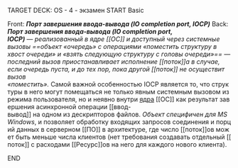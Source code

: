 TARGET DECK: OS - 4 - экзамен
START
Basic

Front: _**Порт завершения ввода-вывода (IO completion port, IOCP)**_
Back: _**Порт завершения ввода-вывода (IO completion port, IOCP)**_ — _реализованный в ядре [[ОС]] и доступный через системные вызовы ==объект «очередь» с операциями «поместить структуру в хвост очереди» и «взять следующую структуру с головы очереди»== — последний вызов приостанавливает исполнение [[поток]]а в случае, если очередь пуста, и до тех пор, пока другой [[поток]] не осуществит вызов «поместить»._ Самой важной особенностью IOCP является то, что структуры в него могут помещаться не только явным системным вызовом из режима пользователя, но и неявно внутри [ядра](5.%20Основные%20понятия%20и%20состав%20ОС/Ядро.md) [[ОС]] как результат завершения асинхронной операции [[ввод-вывод]] на одном из дескрипторов файлов. _Объект специфичен для MS Windows_, и позволяет обработку входящих запросов соединения и порций данных в серверном [[ПО]] в архитектуре, где число [[поток]]ов может быть меньше числа клиентов (нет требования создавать отдельный [[поток]] с расходами [[Ресурс]]ов на него для каждого нового клиента).
<!--ID: 1663488760794-->
END 